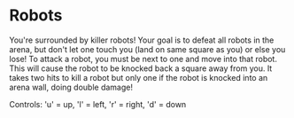 # Robots

You're surrounded by killer robots! Your goal is to defeat all robots in the arena, but don't let one touch you (land on same square as you) or else you lose! To attack a robot, you must be next to one and move into that robot. This will cause the robot to be knocked back a square away from you. It takes two hits to kill a robot but only one if the robot is knocked into an arena wall, doing double damage!

Controls: 'u' = up, 'l' = left, 'r' = right, 'd' = down
